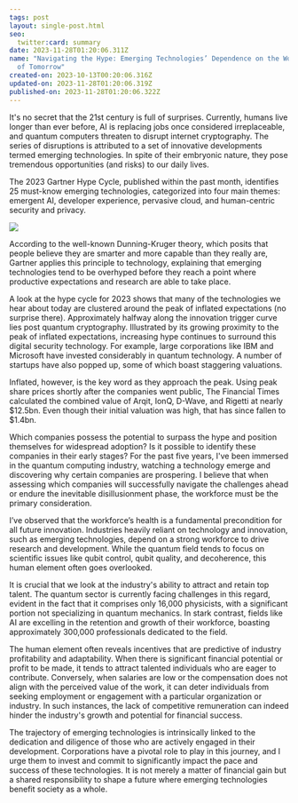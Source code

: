 ```yaml
---
tags: post
layout: single-post.html
seo:
  twitter:card: summary
date: 2023-11-28T01:20:06.311Z
name: "Navigating the Hype: Emerging Technologies’ Dependence on the Workforce
  of Tomorrow"
created-on: 2023-10-13T00:20:06.316Z
updated-on: 2023-11-28T01:20:06.319Z
published-on: 2023-11-28T01:20:06.322Z
---
```

It's no secret that the 21st century is full of surprises. Currently, humans live longer than ever before, AI is replacing jobs once considered irreplaceable, and quantum computers threaten to disrupt internet cryptography. The series of disruptions is attributed to a set of innovative developments termed emerging technologies. In spite of their embryonic nature, they pose tremendous opportunities (and risks) to our daily lives. 

The 2023 Gartner Hype Cycle, published within the past month, identifies 25 must-know emerging technologies, categorized into four main themes: emergent AI, developer experience, pervasive cloud, and human-centric security and privacy.

![](https://lh7-us.googleusercontent.com/r4nWWAELXHV_Afc33cVZgTfYE7dhdxEuG7ffvepGlytNhqux5QquWCO850qadJn5OMjJC0Uhwl9uQpv80eyi-jBQuZ8CQOQRhrpbSypDVUVbie2Ux2OqixBHf9FkrDsGkH04wRgQXyN4TS1RpZ82mTE)

According to the well-known Dunning-Kruger theory, which posits that people believe they are smarter and more capable than they really are, Gartner applies this principle to technology, explaining that emerging technologies tend to be overhyped before they reach a point where productive expectations and research are able to take place. 

A look at the hype cycle for 2023 shows that many of the technologies we hear about today are clustered around the peak of inflated expectations (no surprise there). Approximately halfway along the innovation trigger curve lies post quantum cryptography. Illustrated by its growing proximity to the peak of inflated expectations, increasing hype continues to surround this digital security technology. For example, large corporations like IBM and Microsoft have invested considerably in quantum technology. A number of startups have also popped up, some of which boast staggering valuations. 

Inflated, however, is the key word as they approach the peak. Using peak share prices shortly after the companies went public, The Financial Times calculated the combined value of Arqit, IonQ, D-Wave, and Rigetti at nearly $12.5bn. Even though their initial valuation was high, that has since fallen to $1.4bn. 

Which companies possess the potential to surpass the hype and position themselves for widespread adoption? Is it possible to identify these companies in their early stages? For the past five years, I've been immersed in the quantum computing industry, watching a technology emerge and discovering why certain companies are prospering. I believe that when assessing which companies will successfully navigate the challenges ahead or endure the inevitable disillusionment phase, the workforce must be the primary consideration.

I’ve observed that the workforce’s health is a fundamental precondition for all future innovation. Industries heavily reliant on technology and innovation, such as emerging technologies, depend on a strong workforce to drive research and development. While the quantum field tends to focus on scientific issues like qubit control, qubit quality, and decoherence, this human element often goes overlooked.

It is crucial that we look at the industry's ability to attract and retain top talent. The quantum sector is currently facing challenges in this regard, evident in the fact that it comprises only 16,000 physicists, with a significant portion not specializing in quantum mechanics. In stark contrast, fields like AI are excelling in the retention and growth of their workforce, boasting approximately 300,000 professionals dedicated to the field.

The human element often reveals incentives that are predictive of industry profitability and adaptability. When there is significant financial potential or profit to be made, it tends to attract talented individuals who are eager to contribute. Conversely, when salaries are low or the compensation does not align with the perceived value of the work, it can deter individuals from seeking employment or engagement with a particular organization or industry. In such instances, the lack of competitive remuneration can indeed hinder the industry's growth and potential for financial success.

The trajectory of emerging technologies is intrinsically linked to the dedication and diligence of those who are actively engaged in their development. Corporations have a pivotal role to play in this journey, and I urge them to invest and commit to significantly impact the pace and success of these technologies. It is not merely a matter of financial gain but a shared responsibility to shape a future where emerging technologies benefit society as a whole.